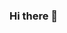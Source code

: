 ### Hi there 👋
<!--
#### 🤔 I’m looking for help with ...

Any open projects that I can get my hands on that require skills such as:

* Basic JS/node.js/TS/vue.js/React projects
* Powershell
* IoT
* Development with MS Hololens


**k-byun/k-byun** is a ✨ _special_ ✨ repository because its `README.md` (this file) appears on your GitHub profile.

Here are some ideas to get you started:

- 🔭 I’m currently working on ...
- 🌱 I’m currently learning ...
- 👯 I’m looking to collaborate on ...
- 🤔 I’m looking for help with ...
- 💬 Ask me about ...
- 📫 How to reach me: ...
- 😄 Pronouns: ...
- ⚡ Fun fact: ...
-->
